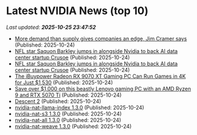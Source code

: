 # Latest NVIDIA News (top 10)
_Last updated: **2025-10-25 23:47:52**_

- [More demand than supply gives companies an edge, Jim Cramer says](https://www.cnbc.com/2025/10/24/more-demand-than-supply-gives-companies-an-edge-jim-cramer-says.html) (Published: 2025-10-24)
- [NFL star Saquon Barkley jumps in alongside Nvidia to back AI data center startup Crusoe](https://biztoc.com/x/daf8758c5e8eb32a) (Published: 2025-10-24)
- [NFL star Saquon Barkley jumps in alongside Nvidia to back AI data center startup Crusoe](https://www.businessinsider.com/saquon-barkley-nvidia-ai-startup-crusoe-2025-10) (Published: 2025-10-24)
- [The iBuypower Radeon RX 9070 XT Gaming PC Can Run Games in 4K for Just $1,530](https://www.ign.com/articles/ibuypower-radeon-rx-9070-xt-gaming-pc-deal-can-run-games-in-4k) (Published: 2025-10-24)
- [Save over $1,000 on this beastly Lenovo gaming PC with an AMD Ryzen 9 and RTX 5070 Ti](https://www.xda-developers.com/save-over-1000-on-this-beastly-lenovo-gaming-pc/) (Published: 2025-10-24)
- [Descent 2](https://www.penny-arcade.com/news/post/2025/10/24/descent-2) (Published: 2025-10-24)
- [nvidia-nat-llama-index 1.3.0](https://pypi.org/project/nvidia-nat-llama-index/1.3.0/) (Published: 2025-10-24)
- [nvidia-nat-s3 1.3.0](https://pypi.org/project/nvidia-nat-s3/1.3.0/) (Published: 2025-10-24)
- [nvidia-nat-all 1.3.0](https://pypi.org/project/nvidia-nat-all/1.3.0/) (Published: 2025-10-24)
- [nvidia-nat-weave 1.3.0](https://pypi.org/project/nvidia-nat-weave/1.3.0/) (Published: 2025-10-24)
